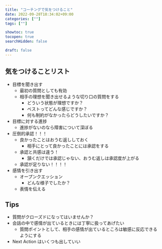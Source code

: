 ```yaml
---
title: "コーチングで気をつけること"
date: 2022-09-28T18:34:02+09:00
categories: [""]
tags: [""]

showtoc: true
tocopen: true
searchHidden: false

draft: false
---
```


## 気をつけることリスト

- 目標を聞き出す
  - 最初の質問としても有効
  - 相手の理想を聞き出せるような切り口の質問をする
    - どういう状態が理想ですか？
    - ベストってどんな感じですか？
    - 何も制約がなかったらどうしたいですか？
- 目標に対する進捗
  - 進捗がないのなら障害について深ぼる
- 圧倒的承認！！！
  - 良かったことはおうむ返ししておく
    - 相手にとって良かったことには承認をする
  - 承認と共感は違う！
    - 頷くだけでは承認じゃない、おうむ返しは承認度が上がる
  - 承認が足りない！！！！
- 感情を引き出す
  - オープンクエッション
    - どんな様子でしたか？
  - 表情を伝える

## Tips

- 質問がクローズドになってはいませんか？
- 会話の中で感情が出ているときには丁寧に扱ってあげたい
  - 質問ポイントとして、相手の感情が出ているところは敏感に反応できるようにする
- Next Action はいくつも出していい
